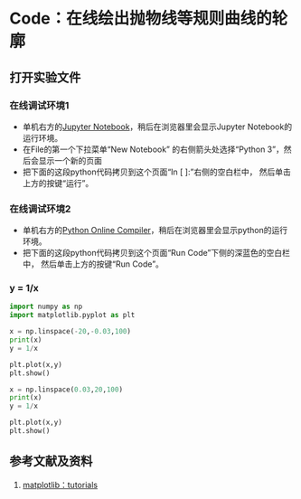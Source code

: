 # Code：在线绘出抛物线等规则曲线的轮廓

## 打开实验文件

### 在线调试环境1

- 单机右方的[Jupyter Notebook](https://mybinder.org/v2/gh/ipython/ipython-in-depth/master?filepath=binder/Index.ipynb)，稍后在浏览器里会显示Jupyter Notebook的运行环境。
- 在File的第一个下拉菜单“New Notebook” 的右侧箭头处选择“Python 3”，然后会显示一个新的页面
- 把下面的这段python代码拷贝到这个页面“In [ ]:”右侧的空白栏中， 然后单击上方的按键“运行”。

### 在线调试环境2

- 单机右方的[Python Online Compiler](https://www.alphacodingskills.com/compile-python-online.php)，稍后在浏览器里会显示python的运行环境。
- 把下面的这段python代码拷贝到这个页面“Run Code”下侧的深蓝色的空白栏中， 然后单击上方的按键“Run Code”。

### y = 1/x
```python
import numpy as np
import matplotlib.pyplot as plt

x = np.linspace(-20,-0.03,100)
print(x)
y = 1/x

plt.plot(x,y)
plt.show()

x = np.linspace(0.03,20,100)
print(x)
y = 1/x

plt.plot(x,y)
plt.show()
```

## 参考文献及资料

1. [matplotlib：tutorials](https://matplotlib.org/tutorials/index.html)

